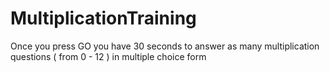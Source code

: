 # MultiplicationTraining
Once you press GO you have 30 seconds to answer as many multiplication questions ( from 0 - 12 ) in multiple choice form
